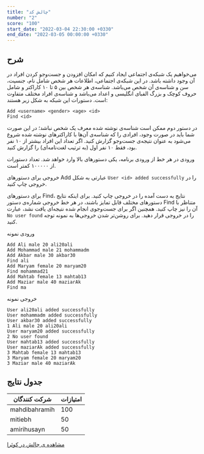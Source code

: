 ```yaml
---
title: "چالش کد"
number: "2"
score: "100"
start_date: "2022-03-04 22:30:00 +0330"
end_date: "2022-03-05 00:00:00 +0330"
---
```



## شرح

می‌خواهیم یک شبکه‌ی اجتماعی ایجاد کنیم که امکان افزودن و جست‌وجو کردن افراد در آن وجود داشته باشد. در این شبکه‌ی اجتماعی، اطلاعات هر شخص شامل نام، جنسیت، سن و شناسه‌ی آن شخص می‌باشد. شناسه‌ی هر شخص بین ۵ تا ۱۰ کاراکتر و شامل حروف کوچک و بزرگ الفبای انگلیسی و اعداد می‌باشد و شناسه‌ی افراد مختلف متفاوت است. دستورات این شبکه به شکل زیر هستند:  

```text
Add <username> <gender> <age> <id>
Find <id>
```

در دستور دوم ممکن است شناسه‌ی نوشته شده معرف یک شخص نباشد؛ در این صورت شما باید در صورت وجود، افرادی را که شناسه‌ی آن‌ها با کاراکترهای نوشته شده شروع می‌شود به عنوان نتیجه‌ی جست‌وجو گزارش کنید. اگر تعداد این افراد بیشتر از ۱۰ نفر بود، فقط ۱۰ نفر اول (به ترتیب لغت‌نامه‌ای) را گزارش کنید.  

ورودی
در هر خط از ورودی برنامه، یکی دستورهای بالا وارد خواهد شد. تعداد دستورات از ۱۰۰۰۰۰ کمتر است.  

خروجی
برای دستورهای Add عبارتی به شکل `User <id> added successfully` را در خروجی چاپ کنید.  

برای دستورهای 
Find، 
نتایج به دست آمده را در خروجی چاپ کنید. برای اینکه نتایج دستورهای مختلف قابل تمایز باشند، در هر خط خروجی شماره‌ی دستور 
Find 
متناظر با آن را نیز چاپ کنید.
همچنین اگر برای جست‌وجوی انجام شده نتیجه‌ای یافت نشد، عبارت 
`No user found` 
را در خروجی قرار دهید. 
برای روشن‌تر شدن خروجی‌ها به نمونه توجه کنید.  

ورودی نمونه  

```text
Add Ali male 20 ali20ali
Add Mohammad male 21 mohammadm
Add Akbar male 30 akbar30
Find ali
Add Maryam female 20 maryam20
Find mohammad21
Add Mahtab female 13 mahtab13
Add Maziar male 40 maziarAk
Find ma
```

خروجی نمونه  

```text
User ali20ali added successfully
User mohammadm added successfully
User akbar30 added successfully
1 Ali male 20 ali20ali
User maryam20 added successfully
2 No user found
User mahtab13 added successfully
User maziarAk added successfully
3 Mahtab female 13 mahtab13
3 Maryam female 20 maryam20
3 Maziar male 40 maziarAk
```

## جدول نتایج

| شرکت کنندگان | امتیازات |
| ------------- | --- |
| mahdibahramih | 100 |
| mitiebh       | 50  |
| amirihusayn   | 50  |

[مشاهده ی چالش در کوئرا](https://quera.org/problemset/9742/)  
